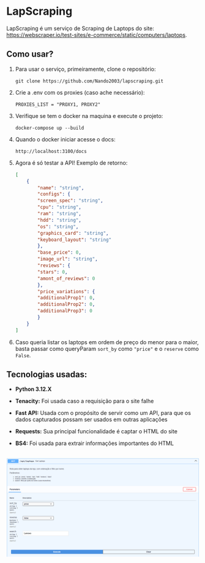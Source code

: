 # LapScraping

LapScraping é um serviço de Scraping de Laptops do site: https://webscraper.io/test-sites/e-commerce/static/computers/laptops.

## Como usar?

1. Para usar o serviço, primeiramente, clone o repositório:

    ```
    git clone https://github.com/Nando2003/lapscraping.git
    ```

2. Crie a .env com os proxies (caso ache necessário):

    ```
    PROXIES_LIST = "PROXY1, PROXY2"
    ```

3. Verifique se tem o docker na maquina e execute o projeto:

    ```
    docker-compose up --build 
    ```

4. Quando o docker iniciar acesse o docs:

    ```
    http://localhost:3100/docs
    ```

5. Agora é só testar a API! Exemplo de retorno:

    ```json
    [
        {
            "name": "string",
            "configs": {
            "screen_spec": "string",
            "cpu": "string",
            "ram": "string",
            "hdd": "string",
            "os": "string",
            "graphics_card": "string",
            "keyboard_layout": "string"
            },
            "base_price": 0,
            "image_url": "string",
            "reviews": {
            "stars": 0,
            "amont_of_reviews": 0
            },
            "price_variations": {
            "additionalProp1": 0,
            "additionalProp2": 0,
            "additionalProp3": 0
            }
        }
    ]
    ```

6. Caso queria listar os laptops em ordem de preço do menor para o maior, basta passar como queryParam `sort_by` como `"price"` e o `reserve` como `False`.


## Tecnologias usadas:

- **Python 3.12.X**

- **Tenacity:** Foi usada caso a requisição para o site falhe

- **Fast API:** Usada com o propósito de servir como um API, para que os dados capturados possam ser usados em outras aplicações

- **Requests:** Sua principal funcionalidade é captar o HTML do site

- **BS4:** Foi usada para extrair informações importantes do HTML

##
![alt text](docs/example.png)
##